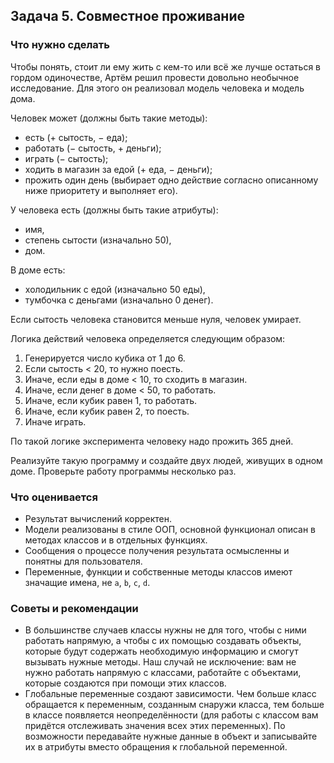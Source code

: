 ## Задача 5. Совместное проживание
### Что нужно сделать
Чтобы понять, стоит ли ему жить с кем-то или всё же лучше остаться в гордом одиночестве, Артём решил провести довольно необычное исследование. Для этого он реализовал модель человека и модель дома.

Человек может (должны быть такие методы):
- есть (+ сытость, − еда);
- работать (− сытость, + деньги);
- играть (− сытость);
- ходить в магазин за едой (+ еда, − деньги);
- прожить один день (выбирает одно действие согласно описанному ниже приоритету и выполняет его).

У человека есть (должны быть такие атрибуты):
- имя,
- степень сытости (изначально 50),
- дом.

В доме есть: 
- холодильник с едой (изначально 50 еды), 
- тумбочка с деньгами (изначально 0 денег).

Если сытость человека становится меньше нуля, человек умирает.

Логика действий человека определяется следующим образом:
1. Генерируется число кубика от 1 до 6.
2. Если сытость < 20, то нужно поесть.
3. Иначе, если еды в доме < 10, то сходить в магазин.
4. Иначе, если денег в доме < 50, то работать.
5. Иначе, если кубик равен 1, то работать.
6. Иначе, если кубик равен 2, то поесть.
7. Иначе играть.

По такой логике эксперимента человеку надо прожить 365 дней.

Реализуйте такую программу и создайте двух людей, живущих в одном доме. Проверьте работу программы несколько раз. 

### Что оценивается
- Результат вычислений корректен.
- Модели реализованы в стиле ООП, основной функционал описан в методах классов и в отдельных функциях.
- Сообщения о процессе получения результата осмысленны и понятны для пользователя.
- Переменные, функции и собственные методы классов имеют значащие имена, не `a`, `b`, `c`, `d`.

### Советы и рекомендации
- В большинстве случаев классы нужны не для того, чтобы с ними работать напрямую, а чтобы с их помощью создавать объекты, которые будут содержать необходимую информацию и смогут вызывать нужные методы. Наш случай не исключение: вам не нужно работать напрямую с классами, работайте с объектами, которые создаются при помощи этих классов.
- Глобальные переменные создают зависимости. Чем больше класс обращается к переменным, созданным снаружи класса, тем больше в классе появляется неопределённости (для работы с классом вам придётся отслеживать значения всех этих переменных). По возможности передавайте нужные данные в объект и записывайте их в атрибуты вместо обращения к глобальной переменной.